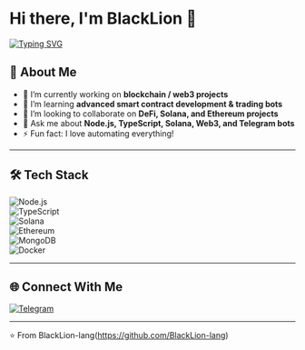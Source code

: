 # Hi there, I'm BlackLion 👋  

[![Typing SVG](https://readme-typing-svg.herokuapp.com?size=24&color=00C4FF&center=true&vCenter=true&width=700&lines=Top+Senior+Blockchain+and+FullStack+developer)](https://git.io/typing-svg)

## 🚀 About Me
- 🔭 I’m currently working on **blockchain / web3 projects**  
- 🌱 I’m learning **advanced smart contract development & trading bots**  
- 👯 I’m looking to collaborate on **DeFi, Solana, and Ethereum projects**  
- 💬 Ask me about **Node.js, TypeScript, Solana, Web3, and Telegram bots**  
- ⚡ Fun fact: I love automating everything!  

---

## 🛠️ Tech Stack
![Node.js](https://img.shields.io/badge/-Node.js-05122A?style=flat&logo=node.js)  
![TypeScript](https://img.shields.io/badge/-TypeScript-05122A?style=flat&logo=typescript)  
![Solana](https://img.shields.io/badge/-Solana-05122A?style=flat&logo=solana)  
![Ethereum](https://img.shields.io/badge/-Ethereum-05122A?style=flat&logo=ethereum)  
![MongoDB](https://img.shields.io/badge/-MongoDB-05122A?style=flat&logo=mongodb)  
![Docker](https://img.shields.io/badge/-Docker-05122A?style=flat&logo=docker)  

---

## 🌐 Connect With Me
[![Telegram](https://img.shields.io/badge/Telegram-2CA5E0?style=flat&logo=telegram&logoColor=white)](https://t.me/@lioncoin99)  

---
⭐️ From BlackLion-lang(https://github.com/BlackLion-lang)
